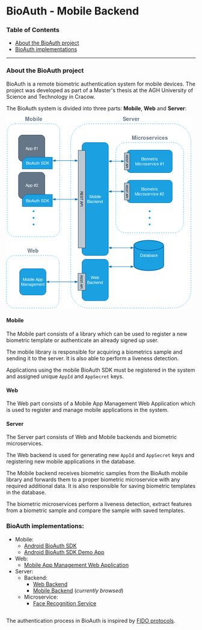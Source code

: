 # BioAuth - Mobile Backend

### Table of Contents

- [About the BioAuth project](#about-bioauth)
- [BioAuth implementations](#bioauth-implementations)

---

<a name="about-bioauth"/>

### About the BioAuth project

BioAuth is a remote biometric authentication system for mobile devices. The project was developed as part of a Master's thesis at the AGH University of Science and Technology in Cracow.

The BioAuth system is divided into three parts: **Mobile**, **Web** and **Server**:

![System architecture](https://github.com/jsamol/bioauth-backend-mobile/blob/master/docs/img/system_architecture.png)

#### Mobile

The Mobile part consists of a library which can be used to register a new biometric template or authenticate an already signed up user. 

The mobile library is responsible for acquiring a biometrics sample and sending it to the server. It is also able to perform a liveness detection.

Applications using the mobile BioAuth SDK must be registered in the system and assigned unique `AppId` and `AppSecret` keys.

#### Web

The Web part consists of a Mobile App Management Web Application which is used to register and manage mobile applications in the system.

#### Server

The Server part consists of Web and Mobile backends and biometric microservices. 

The Web backend is used for generating new `AppId` and `AppSecret` keys and registering new mobile applications in the database.

The Mobile backend receives biometric samples from the BioAuth mobile library and forwards them to a proper biometric microservice with any required additional data. It is also responsible for saving biometric templates in the database.

The biometric microservices perform a liveness detection, extract features from a biometric sample and compare the sample with saved templates.

<a name="bioauth-implementations"/>

### BioAuth implementations:
- Mobile:
  - [Android BioAuth SDK](https://github.com/jsamol/bioauth-android-sdk)
  - [Android BioAuth SDK Demo App](https://github.com/jsamol/bioauth-android-demo)
- Web:
  - [Mobile App Management Web Application](https://github.com/jsamol/bioauth-client-app-management)
- Server:
  - Backend:
    - [Web Backend](https://github.com/jsamol/bioauth-backend-app-management)
    - [Mobile Backend](https://github.com/jsamol/bioauth-backend-mobile) (*currently browsed*)
  - Microservice:
    - [Face Recognition Service](https://github.com/jsamol/bioauth-service-face-recognition)
  
## 

The authentication process in BioAuth is inspired by [FIDO protocols](https://fidoalliance.org/).
